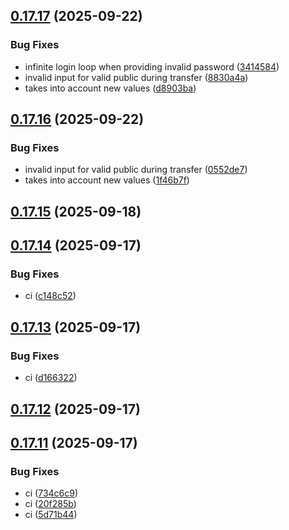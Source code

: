 ## [0.17.17](https://github.com/Carmentis/carmentis-wallet-extension/compare/v0.17.16...v0.17.17) (2025-09-22)


### Bug Fixes

* infinite login loop when providing invalid password ([3414584](https://github.com/Carmentis/carmentis-wallet-extension/commit/3414584fc0ee998d1a5e48a5c18747c0083bc560))
* invalid input for valid public during transfer ([8830a4a](https://github.com/Carmentis/carmentis-wallet-extension/commit/8830a4abba5d08a0c944d91cf280ff0d8d6754f4))
* takes into account new values ([d8903ba](https://github.com/Carmentis/carmentis-wallet-extension/commit/d8903ba49ed41e5659b8c8330cacdcd51300ba56))

## [0.17.16](https://github.com/Carmentis/carmentis-wallet-extension/compare/v0.17.15...v0.17.16) (2025-09-22)


### Bug Fixes

* invalid input for valid public during transfer ([0552de7](https://github.com/Carmentis/carmentis-wallet-extension/commit/0552de788af5494dc1cd8388325b2bc6d2c20ae7))
* takes into account new values ([1f46b7f](https://github.com/Carmentis/carmentis-wallet-extension/commit/1f46b7f5689d22bd1d2b9c33dedeb6dc98e86c6f))

## [0.17.15](https://github.com/Carmentis/carmentis-wallet-extension/compare/v0.17.14...v0.17.15) (2025-09-18)

## [0.17.14](https://github.com/Carmentis/carmentis-wallet-extension/compare/v0.17.13...v0.17.14) (2025-09-17)


### Bug Fixes

* ci ([c148c52](https://github.com/Carmentis/carmentis-wallet-extension/commit/c148c526de0295ff919ce6aa65b4f83abf5bb42d))

## [0.17.13](https://github.com/Carmentis/carmentis-wallet-extension/compare/v0.17.12...v0.17.13) (2025-09-17)


### Bug Fixes

* ci ([d166322](https://github.com/Carmentis/carmentis-wallet-extension/commit/d1663229bd041efcaa435efe4d0a74aa3102e499))

## [0.17.12](https://github.com/Carmentis/carmentis-wallet-extension/compare/v0.17.11...v0.17.12) (2025-09-17)

## [0.17.11](https://github.com/Carmentis/carmentis-wallet-extension/compare/v0.17.10...v0.17.11) (2025-09-17)


### Bug Fixes

* ci ([734c6c9](https://github.com/Carmentis/carmentis-wallet-extension/commit/734c6c99f4d7e14818c16f300a49a3095baafa89))
* ci ([20f285b](https://github.com/Carmentis/carmentis-wallet-extension/commit/20f285bccb47feb0e311739ee7e564ba09e60a96))
* ci ([5d71b44](https://github.com/Carmentis/carmentis-wallet-extension/commit/5d71b44e8c8e09209332658ed2093662fc660058))
